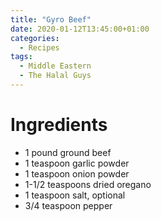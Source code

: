 ```yaml
---
title: "Gyro Beef"
date: 2020-01-12T13:45:00+01:00
categories:
  - Recipes
tags:
  - Middle Eastern
  - The Halal Guys
---
```


# Ingredients

* 1 pound ground beef
* 1 teaspoon garlic powder
* 1 teaspoon onion powder
* 1-1/2 teaspoons dried oregano
* 1 teaspoon salt, optional
* 3/4 teaspoon pepper
